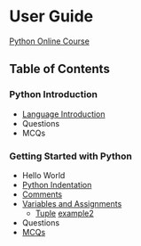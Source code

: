 # User Guide

[Python Online Course](python-courses.md)

## Table of Contents

### Python Introduction

- [Language Introduction](http://yasirbhutta.blogspot.com/2022/09/python-introduction-language.html)
- Questions
- MCQs
### Getting Started with Python

- Hello World
- [Python Indentation](https://yasirbhutta.blogspot.com/2022/09/learn-python-in-1-minute-python.html)
- [Comments](https://yasirbhutta.blogspot.com/2022/09/learn-python-in-1-minute-comments.html)
- [Variables and Assignments](https://yasirbhutta.blogspot.com/2022/09/python-variables-and-assignment-basic.html)
  - [Tuple](https://yasirbhutta.blogspot.com/2022/09/python-variables-and-assignment-tuple.html) [example2](https://yasirbhutta.blogspot.com/2022/09/python-variables-and-assignment-tuple_22.html)
- Questions
- [MCQs](basics-mcqs.md)
